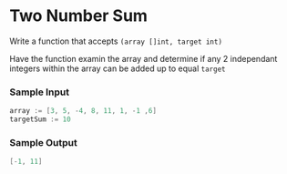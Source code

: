 # Two Number Sum

Write a function that accepts `(array []int, target int)`

Have the function examin the array and determine if any 2 independant integers within the array can be added up to equal `target`

### Sample Input
```Go
array := [3, 5, -4, 8, 11, 1, -1 ,6]
targetSum := 10
```

### Sample Output
```Go
[-1, 11]
```
